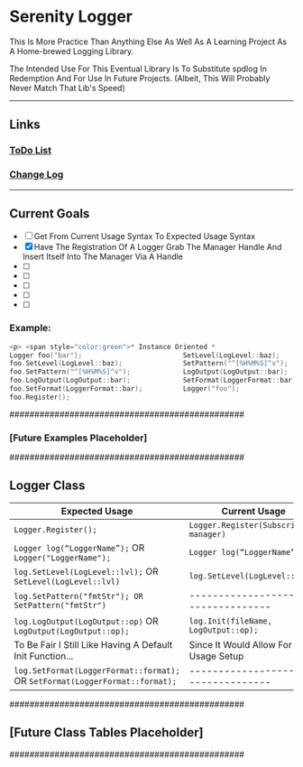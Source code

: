 # Serenity Logger #

This Is More Practice Than Anything Else As Well As A Learning Project As A Home-brewed Logging Library.

The Intended Use For This Eventual Library Is To Substitute spdlog In Redemption And For Use In Future Projects. (Albeit, This Will Probably Never Match That Lib's Speed) 


****************************************************************************
## Links
### [ToDo List](https://github.com/USAFrenzy/Serenity/wiki/ToDo-List) 
### [Change Log](https://github.com/USAFrenzy/Serenity/wiki/Change-Log)
****************************************************************************

## Current Goals                                                   
- [ ] Get From Current Usage Syntax To Expected Usage Syntax 
- [X] Have The Registration Of A Logger Grab The Manager Handle And Insert Itself Into The Manager Via A Handle
- [ ]
- [ ]
- [ ]
- [ ]
- [ ]

### Example:
````c++
<p> <span style="color:green">* Instance Oriented *                      * Global Oriented *                    * Default Init Oriented *</span> </p>
Logger foo("bar");                         SetLevel(LogLevel::baz);               Init();
foo.SetLevel(LogLevel::baz);               SetPattern("^[%H%M%S]^v");             Logger foo("bar");
foo.SetPattern("^[%H%M%S]^v");             LogOutput(LogOutput::bar);
foo.LogOutput(LogOutput::bar);             SetFormat(LoggerFormat::bar);
foo.SetFormat(LoggerFormat::bar);          Logger("foo");
foo.Register();                                                  
````

###############################################
### [Future Examples Placeholder]
###############################################

## Logger Class
Expected Usage | Current Usage
------------ | -------------
````Logger.Register();```` |````Logger.Register(Subscriber& manager)````
````Logger log(“LoggerName”);```` OR ````Logger("LoggerName");```` | ````Logger log(“LoggerName”)````
````log.SetLevel(LogLevel::lvl);```` OR ````SetLevel(LogLevel::lvl)```` | ````log.SetLevel(LogLevel::lvl);````  
````log.SetPattern("fmtStr"); OR SetPattern("fmtStr")````  | ------------------N/A---------------
````log.LogOutput(LogOutput::op)```` OR  ````LogOutput(LogOutput::op);```` | ````log.Init(fileName, LogOutput::op);````
 |  To Be Fair I Still Like Having A Default Init Function... | Since It Would Allow For Easy Usage Setup
````log.SetFormat(LoggerFormat::format);```` OR ````SetFormat(LoggerFormat::format);```` | ------------------N/A---------------

###############################################
## [Future Class Tables Placeholder]
###############################################

